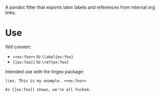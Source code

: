 A pandoc filter that exports latex labels and references from internal
org links.

# Use

Will convert:

- `<<ex:foo>>` to `\label{ex:foo}`
- `[[ex:foo]]` to `\ref{ex:foo}`

Intended use with the lingex package:

`\\ex. This is my example. <<ex:foo>>`

`As [[ex:foo]] shows, we're all fucked.`
